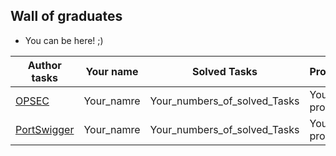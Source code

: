 ## Wall of graduates
- You can be here! ;)


| Author tasks | Your name | Solved Tasks | Progress |
| ------------- | ------------- | ------------ | ----------- |
|[OPSEC](https://github.com/Offensive-Penetration-Security/OPSEC-Academy/tree/main/Authors_of_Tasks/OPSEC) | Your_namre |Your_numbers_of_solved_Tasks | Your progress |
|[PortSwigger](https://portswigger.net/web-security/all-labs) | Your_namre | Your_numbers_of_solved_Tasks | Your progress |
